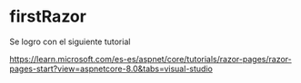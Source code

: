 # firstRazor

Se logro con el siguiente tutorial

https://learn.microsoft.com/es-es/aspnet/core/tutorials/razor-pages/razor-pages-start?view=aspnetcore-8.0&tabs=visual-studio
